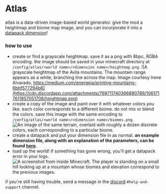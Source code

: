 # Atlas
atlas is a data-driven image-based world generator. give the mod a heightmap and biome map image, and you can incorporate it into a [datapack dimension](https://minecraft.fandom.com/wiki/Custom_dimension)! 

### how to use
- create or find a grayscale heightmap. save it as a png with 8bpc, RGBA encoding. the image should be saved in your minecraft directory at `/config/atlas/<world name>/<dimension name>/heightmap.png`.
![A grayscale heightmap of the Avila mountains. The mountain range appears as a white, branching line across the map. Image courtesy Irene Alvarado, https://medium.com/energeia/printing-mountains-6bbf577294b6](https://cdn.discordapp.com/attachments/769711740366880789/1061717611857051708/heightmap.png)
- create a copy of the image and paint over it with whatever colors you like. each color corresponds to a different biome. do not mix or blend the colors. save this image with the same encoding to `/config/atlas/<world name>/<dimension name>/biomes.png`.
![An image of the same terrain, overlaid with roughly a dozen discrete colors, each corresponding to a particular biome.](https://cdn.discordapp.com/attachments/769711740366880789/1061717611487961170/biomes.png)
- create a datapack and put your dimension file in as normal. **an example dimension file, along with an explanation of the parameters, can be found [here](https://github.com/itsmiir/atlas/tree/1.19/example).**
- load up the world! if something has gone wrong, you'll get a datapack error in your logs. 
![A screenshot from inside Minecraft. The player is standing on a small hill looking up at a mountain whose biomes and elevation correspond to the previous images.](https://cdn.discordapp.com/attachments/769711740366880789/1061718435085697104/2023-01-08_12.38.20.png)

if you're still having trouble, send a message in the [discord](https://discord.gg/6p27K23zSa) `#help-and-support` channel.
